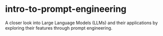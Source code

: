 # intro-to-prompt-engineering
A closer look into Large Language Models (LLMs) and their applications by exploring their features through prompt engineering.
